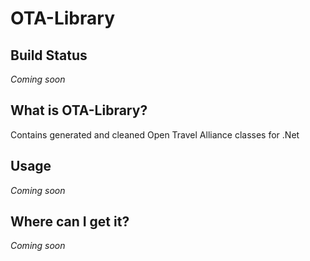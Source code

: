 # OTA-Library

## Build Status

_Coming soon_

## What is OTA-Library?

Contains generated and cleaned Open Travel Alliance classes for .Net

## Usage

_Coming soon_

## Where can I get it?

_Coming soon_
